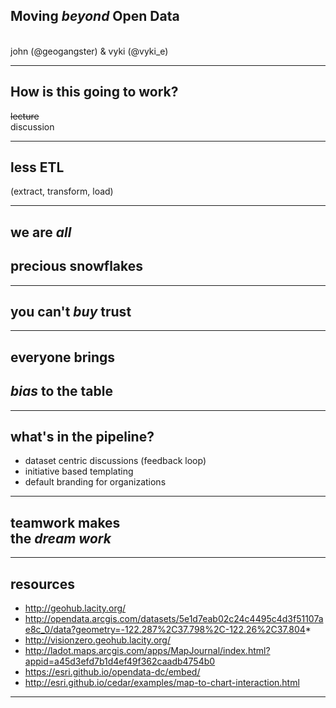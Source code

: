 ## Moving *beyond* Open Data
<br>
john (@geogangster) & vyki (@vyki_e)

---

## How is this going to work?

~~lecture~~ <br> discussion

---

## less ETL 
(extract, transform, load)

---

## we are *all* 
## precious snowflakes

---

## you can't *buy* trust

---

## everyone brings 
## *bias* to the table

---

## what's in the pipeline?

* dataset centric discussions (feedback loop)
* initiative based templating
* default branding for organizations

---

## teamwork makes <br> the _dream work_

---

## resources

* http://geohub.lacity.org/
* http://opendata.arcgis.com/datasets/5e1d7eab02c24c4495c4d3f51107ae8c_0/data?geometry=-122.287%2C37.798%2C-122.26%2C37.804* 
* http://visionzero.geohub.lacity.org/
* http://ladot.maps.arcgis.com/apps/MapJournal/index.html?appid=a45d3efd7b1d4ef49f362caadb4754b0
* https://esri.github.io/opendata-dc/embed/
* http://esri.github.io/cedar/examples/map-to-chart-interaction.html

---